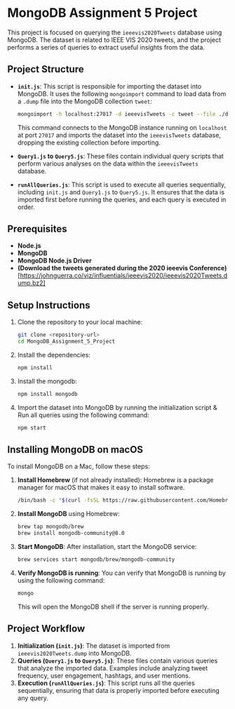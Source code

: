 # MongoDB Assignment 5 Project

This project is focused on querying the `ieeevis2020Tweets` database using MongoDB. The dataset is related to IEEE VIS 2020 tweets, and the project performs a series of queries to extract useful insights from the data.

## Project Structure

- **`init.js`**: This script is responsible for importing the dataset into MongoDB. It uses the following `mongoimport` command to load data from a `.dump` file into the MongoDB collection `tweet`:
  ```bash
  mongoimport -h localhost:27017 -d ieeevisTweets -c tweet --file ./db/ieeevis2020Tweets.dump --drop
  ```
  This command connects to the MongoDB instance running on `localhost` at port `27017` and imports the dataset into the `ieeevisTweets` database, dropping the existing collection before importing.

- **`Query1.js` to `Query5.js`**: These files contain individual query scripts that perform various analyses on the data within the `ieeevisTweets` database.

- **`runAllQueries.js`**: This script is used to execute all queries sequentially, including `init.js` and `Query1.js` to `Query5.js`. It ensures that the data is imported first before running the queries, and each query is executed in order.

## Prerequisites

- **Node.js** 
- **MongoDB** 
- **MongoDB Node.js Driver**
- **(Download the tweets generated during the 2020 ieeevis Conference)**[https://johnguerra.co/viz/influentials/ieeevis2020/ieeevis2020Tweets.dump.bz2]
## Setup Instructions

1. Clone the repository to your local machine:
   ```bash
   git clone <repository-url>
   cd MongoDB_Assignment_5_Project
   ```

2. Install the dependencies:
   ```bash
   npm install
   ```
3. Install the mongodb:
   ```bash
   npm install mongodb
   ```  
4. Import the dataset into MongoDB by running the initialization script & Run all queries using the following command:
   ```bash
   npm start
   ```

## Installing MongoDB on macOS

To install MongoDB on a Mac, follow these steps:

1. **Install Homebrew** (if not already installed):
   Homebrew is a package manager for macOS that makes it easy to install software.
   ```bash
   /bin/bash -c "$(curl -fsSL https://raw.githubusercontent.com/Homebrew/install/HEAD/install.sh)"
   ```

2. **Install MongoDB** using Homebrew:
   ```bash
   brew tap mongodb/brew
   brew install mongodb-community@8.0
   ```

3. **Start MongoDB**:
   After installation, start the MongoDB service:
   ```bash
   brew services start mongodb/brew/mongodb-community
   ```

4. **Verify MongoDB is running**:
   You can verify that MongoDB is running by using the following command:
   ```bash
   mongo
   ```
   This will open the MongoDB shell if the server is running properly.

## Project Workflow

1. **Initialization (`init.js`)**: The dataset is imported from `ieeevis2020Tweets.dump` into MongoDB.
2. **Queries (`Query1.js` to `Query5.js`)**: These files contain various queries that analyze the imported data. Examples include analyzing tweet frequency, user engagement, hashtags, and user mentions.
3. **Execution (`runAllQueries.js`)**: This script runs all the queries sequentially, ensuring that data is properly imported before executing any query.
